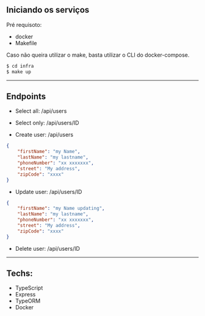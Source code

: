 
##  Iniciando os serviços

Pré requisoto:
- docker 
- Makefile 

Caso não queira utilizar o make, basta utilizar o CLI do docker-compose.

```bash 
$ cd infra
$ make up
```

-----

## Endpoints
- Select all: /api/users
- Select only: /api/users/ID


- Create user: /api/users
```json
{
    "firstName": "my Name",
    "lastName": "my lastname",
    "phoneNumber": "xx xxxxxxx",
    "street": "My address",
    "zipCode": "xxxx"
}
```
- Update user: /api/users/ID
```json
{
    "firstName": "my Name updating",
    "lastName": "my lastname",
    "phoneNumber": "xx xxxxxxx",
    "street": "My address",
    "zipCode": "xxxx"
}
```
- Delete user: /api/users/ID

-----

## Techs:
- TypeScript
- Express
- TypeORM
- Docker